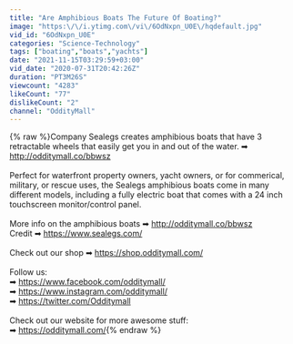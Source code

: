 ```yaml
---
title: "Are Amphibious Boats The Future Of Boating?"
image: "https:\/\/i.ytimg.com\/vi\/6OdNxpn_U0E\/hqdefault.jpg"
vid_id: "6OdNxpn_U0E"
categories: "Science-Technology"
tags: ["boating","boats","yachts"]
date: "2021-11-15T03:29:59+03:00"
vid_date: "2020-07-31T20:42:26Z"
duration: "PT3M26S"
viewcount: "4283"
likeCount: "77"
dislikeCount: "2"
channel: "OddityMall"
---
```

{% raw %}Company Sealegs creates amphibious boats that have 3 retractable wheels that easily get you in and out of the water. ➡ <a rel="nofollow" target="blank" href="http://odditymall.co/bbwsz">http://odditymall.co/bbwsz</a><br /><br />Perfect for waterfront property owners, yacht owners, or for commerical, military, or rescue uses, the Sealegs amphibious boats come in many different models, including a fully electric boat that comes with a 24 inch touchscreen monitor/control panel.<br /><br />More info on the amphibious boats ➡ <a rel="nofollow" target="blank" href="http://odditymall.co/bbwsz">http://odditymall.co/bbwsz</a><br />Credit ➡ <a rel="nofollow" target="blank" href="https://www.sealegs.com/">https://www.sealegs.com/</a><br /><br />Check out our shop ➡ <a rel="nofollow" target="blank" href="https://shop.odditymall.com/">https://shop.odditymall.com/</a><br /><br />Follow us:<br />➡  <a rel="nofollow" target="blank" href="https://www.facebook.com/odditymall/">https://www.facebook.com/odditymall/</a><br />➡  <a rel="nofollow" target="blank" href="https://www.instagram.com/odditymall/">https://www.instagram.com/odditymall/</a><br />➡  <a rel="nofollow" target="blank" href="https://twitter.com/Odditymall">https://twitter.com/Odditymall</a><br /><br />Check out our website for more awesome stuff:<br />➡  <a rel="nofollow" target="blank" href="https://odditymall.com/">https://odditymall.com/</a>{% endraw %}
